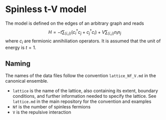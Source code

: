 # Spinless t-V model

The model is defined on the edges of an arbitrary graph and reads
$$H = -t \sum_{\langle i, j \rangle} \left( c^\dagger_i c_j + c^\dagger_j c_i \right) + V \sum_{\langle i, j \rangle} n_i n_j$$
where $c_i$ are fermionic annihiliation operators.
It is assumed that the unit of energy is $t = 1$.

## Naming

The names of the data files follow the convention `lattice_Nf_V.md` in the canonical ensemble.

* `lattice` is the name of the lattice, also containing its extent, boundary conditions, and further information needed to specify the lattice. See `lattice.md` in the main repository for the convention and examples
* `Nf` is the number of spinless fermions
* `V` is the repulsive interaction
